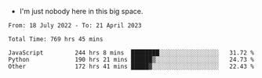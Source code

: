 - I'm just nobody here in this big space.


<!--START_SECTION:waka-->

```text
From: 18 July 2022 - To: 21 April 2023

Total Time: 769 hrs 45 mins

JavaScript         244 hrs 8 mins  ████████░░░░░░░░░░░░░░░░░   31.72 %
Python             190 hrs 21 mins ██████▒░░░░░░░░░░░░░░░░░░   24.73 %
Other              172 hrs 41 mins █████▓░░░░░░░░░░░░░░░░░░░   22.43 %
```

<!--END_SECTION:waka-->
